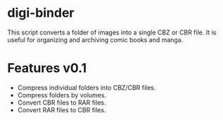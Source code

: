 # digi-binder
This script converts a folder of images into a single CBZ or CBR file. It is useful for organizing and archiving comic books and manga.

# Features v0.1
- Compress individual folders into CBZ/CBR files.
- Compress folders by volumes.
- Convert CBR files to RAR files.
- Convert RAR files to CBR files.
